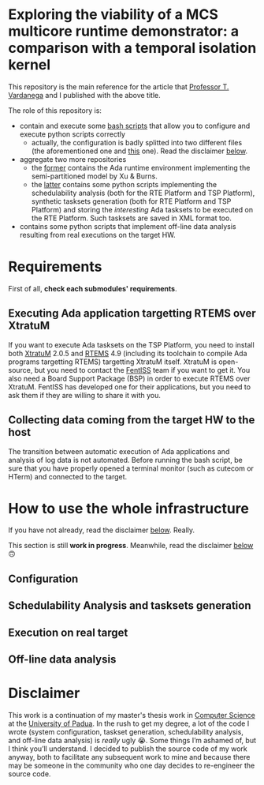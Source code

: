 # Exploring the viability of a MCS multicore runtime demonstrator: a comparison with a temporal isolation kernel

This repository is the main reference for the article that [Professor T. Vardanega](https://orcid.org/0000-0002-0089-0889) and I published with the above title.

The role of this repository is:
- contain and execute some [bash scripts](https://github.com/BottCode/Exploring-the-viability-of-a-MCS-multicore-runtime-demonstrator-a-comparison-with-a-/blob/master/execute_comparison_xuburns.sh) that allow you to configure and execute python scripts correctly
  - actually, the configuration is badly splitted into two different files (the aforementioned one and [this](https://github.com/BottCode/synthetic-Ada-tasksets-generation-for-a-MCS-semi-partitioned-model-or-RTEMS-on-XtratuM/blob/8745de417a2851d7b41dafb6b447c25f2bcfdab5/dual-core-version/config.py) one). Read the disclaimer [below](#disclaimer).
- aggregate two more repositories
  -  the [former](https://github.com/BottCode/Ada-RTE-supporting-semi-partitioned-model) contains the Ada runtime environment implementing the semi-partitioned model by Xu & Burns.
  -  the [latter](https://github.com/BottCode/synthetic-Ada-tasksets-generation-for-a-MCS-semi-partitioned-model-or-RTEMS-on-XtratuM) contains some python scripts implementing the schedulability analysis (both for the RTE Platform and TSP Platform), synthetic tasksets generation (both for RTE Platform and TSP Platform) and storing the *interesting* Ada tasksets to be executed on the RTE Platform. Such tasksets are saved in XML format too.
-  contains some python scripts that implement off-line data analysis resulting from real executions on the target HW.


# Requirements
First of all, **check each submodules' requirements**.

## Executing Ada application targetting RTEMS over XtratuM
If you want to execute Ada tasksets on the TSP Platform, you need to install both [XtratuM](https://fentiss.com/products/hypervisor/) 2.0.5 and [RTEMS](https://www.rtems.org/) 4.9 (including its toolchain to compile Ada programs targetting RTEMS) targetting XtratuM itself. XtratuM is open-source, but you need to contact the [FentISS](https://fentiss.com/company/contact/) team if you want to get it. You also need a Board Support Package (BSP) in order to execute RTEMS over XtratuM. FentISS has developed one for their applications, but you need to ask them if they are willing to share it with you.

## Collecting data coming from the target HW to the host
The transition between automatic execution of Ada applications and analysis of log data is not automated. Before running the bash script, be sure that you have properly opened a terminal monitor (such as cutecom or HTerm) and connected to the target. 

# How to use the whole infrastructure
If you have not already, read the disclaimer [below](#disclaimer). Really.
 
This section is still **work in progress**. Meanwhile, read the disclaimer [below](#disclaimer) :upside_down_face:
## Configuration

## Schedulability Analysis and tasksets generation
## Execution on real target

## Off-line data analysis
# Disclaimer

This work is a continuation of my master's thesis work in [Computer Science](http://informatica.math.unipd.it/laureamagistrale/indexen.html) at the [University of Padua](https://www.unipd.it/en/). In the rush to get my degree, a lot of the code I wrote (system configuration, taskset generation, schedulability analysis, and off-line data analysis) is _really_ ugly :sob:. Some things I’m ashamed of, but I think you’ll understand. I decided to publish the source code of my work anyway, both to facilitate any subsequent work to mine and because there may be someone in the community who one day decides to re-engineer the source code.
